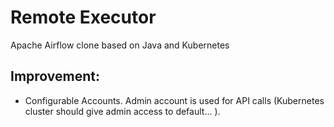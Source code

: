 # Remote Executor

Apache Airflow clone based on Java and Kubernetes

## Improvement:

- Configurable Accounts. Admin account is used for API calls (Kubernetes cluster should give
admin access to default... ). 
